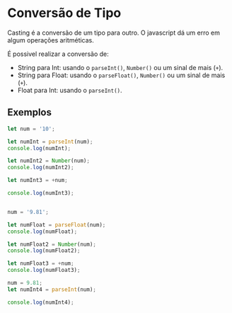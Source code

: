 # Conversão de Tipo
Casting é a conversão de um tipo para outro. O javascript dá um erro em algum operações aritméticas.

É possivel realizar a conversão de:
 - String para Int: usando o `parseInt()`, `Number()` ou um sinal de mais (`+`).
 - String para Float: usando o `parseFloat()`, `Number()` ou um sinal de mais (`+`).
 - Float para Int: usando o `parseInt()`.

## Exemplos
```js
let num = '10';

let numInt = parseInt(num);
console.log(numInt);

let numInt2 = Number(num);
console.log(numInt2);

let numInt3 = +num;

console.log(numInt3);


num = '9.81';

let numFloat = parseFloat(num);
console.log(numFloat);

let numFloat2 = Number(num);
console.log(numFloat2);

let numFloat3 = +num;
console.log(numFloat3);

num = 9.81;
let numInt4 = parseInt(num);

console.log(numInt4);
```